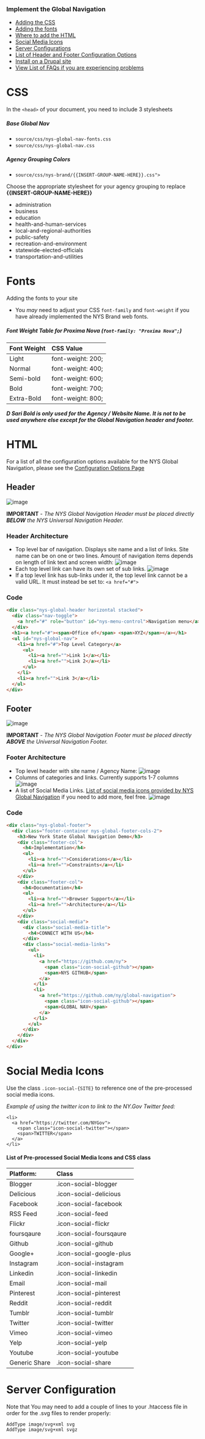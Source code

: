 ### Implement the Global Navigation

* [Adding the CSS](#css)
* [Adding the fonts](#fonts)
* [Where to add the HTML](#html)
* [Social Media Icons](#social-media-icons)
* [Server Configurations](#server-configuration)
* [List of Header and Footer Configuration Options](OPTIONS.md)
* [Install on a Drupal site](https://www.drupal.org/project/nys_global_nav)
* [View List of FAQs if you are experiencing problems](https://github.com/ny/global-navigation/issues?&q=is%3Aissue+label%3AFAQ)


# CSS
In the `<head>` of your document, you need to include 3 stylesheets

##### Base Global Nav
 - `source/css/nys-global-nav-fonts.css`
 - `source/css/nys-global-nav.css`

##### Agency Grouping Colors
 - `source/css/nys-brand/{{INSERT-GROUP-NAME-HERE}}.css">`

Choose the appropriate stylesheet for your agency grouping to replace **{{INSERT-GROUP-NAME-HERE}}**
 - administration
 - business
 - education
 - health-and-human-services
 - local-and-regional-authorities
 - public-safety
 - recreation-and-environment
 - statewide-elected-officials
 - transportation-and-utilities


# Fonts
Adding the fonts to your site
 * You *may* need to adjust your CSS `font-family` and `font-weight` if you have already implemented the NYS Brand web fonts.

##### Font Weight Table for Proxima Nova (```font-family: "Proxima Nova";```)

Font Weight | CSS Value
:----- | :-----
Light | font-weight: 200;
Normal | font-weight: 400;
Semi-bold | font-weight: 600;
Bold | font-weight: 700;
Extra-Bold | font-weight: 800;

***D Sari Bold is only used for the Agency / Website Name. It is not to be used anywhere else except for the Global Navigation header and footer.***

# HTML
For a list of all the configuration options available for the NYS Global Navigation, please see the [Configuration Options Page](OPTIONS.md)

## Header
![image](https://cloud.githubusercontent.com/assets/308007/12305524/403c2c1c-ba03-11e5-96a3-95099e0e4f5a.png)

**IMPORTANT** - *The NYS Global Navigation Header must be placed directly **BELOW** the NYS Universal Navigation Header.*

### Header Architecture
 - Top level bar of navigation. Displays site name and a list of links. Site name can be on one or two lines. Amount of navigation items depends on length of link text and screen width:
![image](https://cloud.githubusercontent.com/assets/308007/12305222/90b06a66-ba01-11e5-8fc5-0ec629b0f3ab.png)
 - Each top level link can have its own set of sub links.
![image](https://cloud.githubusercontent.com/assets/308007/12305294/ffb77238-ba01-11e5-8efc-4f46602def74.png)
 - If a top level link has sub-links under it, the top level link cannot be a valid URL. It must instead be set to: `<a href="#">`

### Code
```html
<div class="nys-global-header horizontal stacked">
  <div class="nav-toggle">
    <a href="#" role="button" id="nys-menu-control">Navigation menu</a>
  </div>
  <h1><a href="#"><span>Office of</span> <span>XYZ</span></a></h1>
  <ul id="nys-global-nav">
    <li><a href="#">Top Level Category</a>
      <ul>
        <li><a href="">Link 1</a></li>
        <li><a href="">Link 2</a></li>
      </ul>
    </li>
    <li><a href="">Link 3</a></li>
  </ul>
</div>
```

## Footer
![image](https://cloud.githubusercontent.com/assets/308007/12305505/29e94562-ba03-11e5-856c-4d700a479ab4.png)

**IMPORTANT** - *The NYS Global Navigation Footer must be placed directly **ABOVE** the Universal Navigation Footer.*

### Footer Architecture
 - Top level header with site name / Agency Name:
![image](https://cloud.githubusercontent.com/assets/308007/12305369/6b0d37f2-ba02-11e5-89c0-bd971f61e360.png)
 - Columns of categories and links. Currently supports 1-7 columns
![image](https://cloud.githubusercontent.com/assets/308007/12305387/8a0d7090-ba02-11e5-843c-3678e1d2fed3.png)
 - A list of Social Media Links. [List of social media icons provided by NYS Global Navigation](#social-media-icons) if you need to add more, feel free.
![image](https://cloud.githubusercontent.com/assets/308007/12305614/b19fd43a-ba03-11e5-8ebf-84296dcef638.png)


### Code
```html
<div class="nys-global-footer">
  <div class="footer-container nys-global-footer-cols-2">
    <h3>New York State Global Navigation Demo</h3>
    <div class="footer-col">
      <h4>Implementation</h4>
      <ul>
        <li><a href="">Considerations</a></li>
        <li><a href="">Constraints</a></li>
      </ul>
    </div>
    <div class="footer-col">
      <h4>Documentation</h4>
      <ul>
        <li><a href="">Browser Support</a></li>
        <li><a href="">Architecture</a></li>
      </ul>
    </div>
    <div class="social-media">
      <div class="social-media-title">
        <h4>CONNECT WITH US</h4>
      </div>
      <div class="social-media-links">
        <ul>
          <li>
            <a href="https://github.com/ny">
              <span class="icon-social-github"></span>
              <span>NYS GITHUB</span>
            </a>
          </li>
          <li>
            <a href="https://github.com/ny/global-navigation">
              <span class="icon-social-github"></span>
              <span>GLOBAL NAV</span>
            </a>
          </li>
        </ul>
      </div>
    </div>
  </div>
</div>
```

# Social Media Icons
Use the class ```.icon-social-{SITE}``` to reference one of the pre-processed social media icons.

*Example of using the twitter icon to link to the NY.Gov Twitter feed:*
```
<li>
  <a href="https://twitter.com/NYGov">
    <span class="icon-social-twitter"></span>
    <span>TWITTER</span>
  </a>
</li>
```
#### List of Pre-processed Social Media Icons and CSS class

Platform: | Class
:--------------- | :----------------
Blogger | .icon-social-blogger
Delicious | .icon-social-delicious
Facebook | .icon-social-facebook
RSS Feed | .icon-social-feed
Flickr | .icon-social-flickr
foursqaure | .icon-social-foursqaure
Github | .icon-social-github
Google+ | .icon-social-google-plus
Instagram | .icon-social-instagram
Linkedin | .icon-social-linkedin
Email | .icon-social-mail
Pinterest | .icon-social-pinterest
Reddit | .icon-social-reddit
Tumblr | .icon-social-tumblr
Twitter | .icon-social-twitter
Vimeo | .icon-social-vimeo
Yelp | .icon-social-yelp
Youtube | .icon-social-youtube
Generic Share | .icon-social-share


# Server Configuration
Note that You may need to add a couple of lines to your .htaccess file in order for the .svg files to render properly:
```
AddType image/svg+xml svg
AddType image/svg+xml svgz
```
